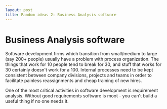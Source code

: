 ```yaml
---
layout: post
title: Random ideas 2: Business Analysis software
---
```


# Business Analysis software

Software development firms which transition from small/medium to large (say
200+ people) usually have a problem with process organization. The things that
work for 10 people tend to break for 30, and stuff that works for 30 certainly
doesn't work for a 100. Internal processes need to be kept consistent between
company divisions, projects and teams in order to facilitate painless
reassignments and cheap training of new hires.

One of the most critical activities in software development is requirement
analysis. Without good requirements software is moot - you can't build a useful
thing if no one needs it.
